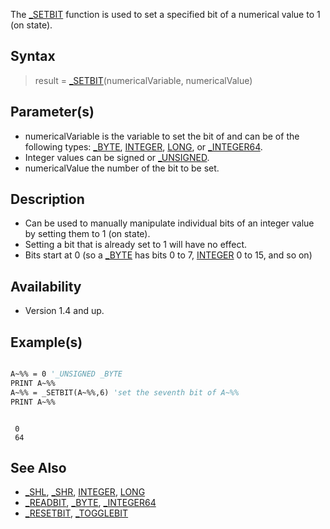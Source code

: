 The [_SETBIT](_SETBIT) function is used to set a specified bit of a numerical value to 1 (on state).

## Syntax

> result = [_SETBIT](_SETBIT)(numericalVariable, numericalValue)

## Parameter(s)

* numericalVariable is the variable to set the bit of and can be of the following types: [_BYTE](_BYTE), [INTEGER](INTEGER), [LONG](LONG), or [_INTEGER64](_INTEGER64).
* Integer values can be signed or [_UNSIGNED](_UNSIGNED).
* numericalValue the number of the bit to be set.

## Description

* Can be used to manually manipulate individual bits of an integer value by setting them to 1 (on state).
* Setting a bit that is already set to 1 will have no effect.
* Bits start at 0 (so a [_BYTE](_BYTE) has bits 0 to 7, [INTEGER](INTEGER) 0 to 15, and so on)

## Availability

* Version 1.4 and up.

## Example(s)

```vb

A~%% = 0 '_UNSIGNED _BYTE
PRINT A~%%
A~%% = _SETBIT(A~%%,6) 'set the seventh bit of A~%%
PRINT A~%%

```

```text

 0
 64

```

## See Also

* [_SHL](_SHL), [_SHR](_SHR), [INTEGER](INTEGER), [LONG](LONG)
* [_READBIT](_READBIT), [_BYTE](_BYTE), [_INTEGER64](_INTEGER64)
* [_RESETBIT](_RESETBIT), [_TOGGLEBIT](_TOGGLEBIT)
